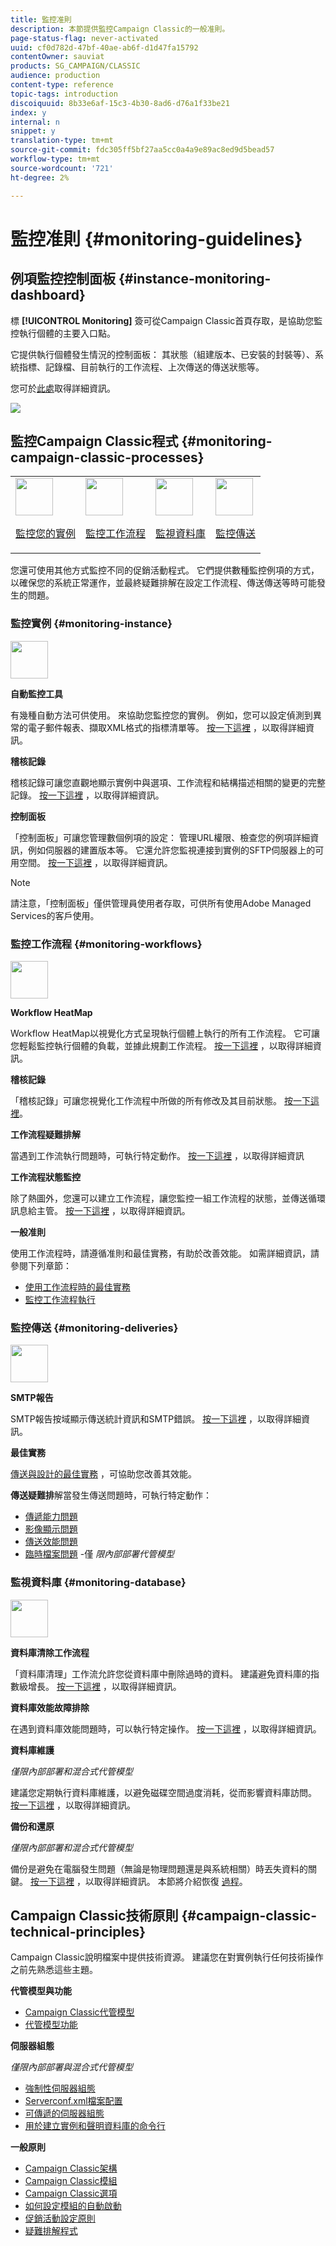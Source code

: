 ```yaml
---
title: 監控准則
description: 本節提供監控Campaign Classic的一般准則。
page-status-flag: never-activated
uuid: cf0d782d-47bf-40ae-ab6f-d1d47fa15792
contentOwner: sauviat
products: SG_CAMPAIGN/CLASSIC
audience: production
content-type: reference
topic-tags: introduction
discoiquuid: 8b33e6af-15c3-4b30-8ad6-d76a1f33be21
index: y
internal: n
snippet: y
translation-type: tm+mt
source-git-commit: fdc305ff5bf27aa5cc0a4a9e89ac8ed9d5bead57
workflow-type: tm+mt
source-wordcount: '721'
ht-degree: 2%

---
```



# 監控准則 {#monitoring-guidelines}

## 例項監控控制面板 {#instance-monitoring-dashboard}

標 **[!UICONTROL Monitoring]** 簽可從Campaign Classic首頁存取，是協助您監控執行個體的主要入口點。

它提供執行個體發生情況的控制面板： 其狀態（組建版本、已安裝的封裝等）、系統指標、記錄檔、目前執行的工作流程、上次傳送的傳送狀態等。

您可於[此處](../../production/using/monitoring-processes.md)取得詳細資訊。

![](assets/monitoring_tab.png)

## 監控Campaign Classic程式 {#monitoring-campaign-classic-processes}

<table>
<tr><td><img src="assets/do-not-localize/icon_system.svg" width="60px"><p><a href="#monitoring-instance">監控您的實例</a></p></td>
<td><img src="assets/do-not-localize/icon_workflows.svg" width="60px"><p><a href="#moniroting-workflows">監控工作流程</a></p></td>
<td><img src="assets/do-not-localize/icon_database.svg" width="60px"><p><a href="#monitoring-database">監視資料庫</a></p></td>
<td><img src="assets/do-not-localize/icon_Send.svg" width="60px"><p><a href="#monitoring-deliveries">監控傳送</a></p></td></tr>
</table>

您還可使用其他方式監控不同的促銷活動程式。 它們提供數種監控例項的方式，以確保您的系統正常運作，並最終疑難排解在設定工作流程、傳送傳送等時可能發生的問題。

### 監控實例 {#monitoring-instance}

<img src="assets/do-not-localize/icon_system.svg" width="60px">

**自動監控工具**

有幾種自動方法可供使用。 來協助您監控您的實例。 例如，您可以設定偵測到異常的電子郵件報表、擷取XML格式的指標清單等。 [按一下這裡](../../production/using/monitoring-processes.md#automatic-monitoring) ，以取得詳細資訊。

**稽核記錄**

稽核記錄可讓您直觀地顯示實例中與選項、工作流程和結構描述相關的變更的完整記錄。 [按一下這裡](../../production/using/audit-trail.md) ，以取得詳細資訊。

**控制面板**

「控制面板」可讓您管理數個例項的設定： 管理URL權限、檢查您的例項詳細資訊，例如伺服器的建置版本等。 它還允許您監視連接到實例的SFTP伺服器上的可用空間。 [按一下這裡](https://docs.adobe.com/content/help/zh-Hant/control-panel/using/control-panel-home.html) ，以取得詳細資訊。

>[!NOTE]
>
>請注意，「控制面板」僅供管理員使用者存取，可供所有使用Adobe Managed Services的客戶使用。

### 監控工作流程 {#monitoring-workflows}

<img src="assets/do-not-localize/icon_workflows.svg" width="60px">

**Workflow HeatMap**

Workflow HeatMap以視覺化方式呈現執行個體上執行的所有工作流程。 它可讓您輕鬆監控執行個體的負載，並據此規劃工作流程。 [按一下這裡](../../workflow/using/heatmap.md) ，以取得詳細資訊。

**稽核記錄**

「稽核記錄」可讓您視覺化工作流程中所做的所有修改及其目前狀態。 [按一下這裡](../../production/using/audit-trail.md)。

**工作流程疑難排解**

當遇到工作流執行問題時，可執行特定動作。 [按一下這裡](../../production/using/workflow-execution.md) ，以取得詳細資訊

**工作流程狀態監控**

除了熱圖外，您還可以建立工作流程，讓您監控一組工作流程的狀態，並傳送循環訊息給主管。 [按一下這裡](../../workflow/using/supervising-workflows.md) ，以取得詳細資訊。

**一般准則**

使用工作流程時，請遵循准則和最佳實務，有助於改善效能。 如需詳細資訊，請參閱下列章節：
* [使用工作流程時的最佳實務](../../workflow/using/workflow-best-practices.md)
* [監控工作流程執行](../../workflow/using/monitoring-workflow-execution.md)

### 監控傳送 {#monitoring-deliveries}

<img src="assets/do-not-localize/icon_send.svg" width="60px">

**SMTP報告**

SMTP報告按域顯示傳送統計資訊和SMTP錯誤。 [按一下這裡](../../production/using/monitoring-processes.md) ，以取得詳細資訊。

**最佳實務**

[傳送與設計的最佳實務](http://docs.campaign.adobe.com/doc/AC/getting_started/EN/deliveryBestPractices.html) ，可協助您改善其效能。

**傳送疑難排**&#x200B;解當發生傳送問題時，可執行特定動作：
* [傳遞能力問題](../../production/using/performance-and-throughput-issues.md#deliverability_issues)
* [影像顯示問題](../../production/using/image-display-issues.md)
* [傳送效能問題](../../delivery/using/monitoring-a-delivery.md#performance_issues)
* [臨時檔案問題](../../production/using/temporary-files.md) -僅 *限內部部署代管模型*

### 監視資料庫 {#monitoring-database}

<img src="assets/do-not-localize/icon_database.svg" width="60px">

**資料庫清除工作流程**

「資料庫清理」工作流允許您從資料庫中刪除過時的資料。 建議避免資料庫的指數級增長。 [按一下這裡](../../production/using/database-cleanup-workflow.md) ，以取得詳細資訊。

**資料庫效能故障排除**

在遇到資料庫效能問題時，可以執行特定操作。 [按一下這裡](../../production/using/database-performances.md) ，以取得詳細資訊。

**資料庫維護**

*僅限內部部署和混合式代管模型*

建議您定期執行資料庫維護，以避免磁碟空間過度消耗，從而影響資料庫訪問。 [按一下這裡](../../production/using/recommendations.md) ，以取得詳細資訊。

**備份和還原**

*僅限內部部署和混合式代管模型*

備份是避免在電腦發生問題（無論是物理問題還是與系統相關）時丟失資料的關鍵。 [按一下這裡](../../production/using/backup.md) ，以取得詳細資訊。 本節將介紹恢復 [過程](../../production/using/restoration.md)。

## Campaign Classic技術原則 {#campaign-classic-technical-principles}

Campaign Classic說明檔案中提供技術資源。 建議您在對實例執行任何技術操作之前先熟悉這些主題。

**代管模型與功能**

* [Campaign Classic代管模型](../../installation/using/hosting-models.md)
* [代管模型功能](https://helpx.adobe.com/campaign/kb/acc-on-prem-vs-hosted.html)

**伺服器組態**

*僅限內部部署與混合式代管模型*

* [強制性伺服器組態](../../installation/using/campaign-server-configuration.md)
* [Serverconf.xml檔案配置](../../installation/using/the-server-configuration-file.md)
* [可傳遞的伺服器組態](../../installation/using/email-deliverability.md)
* [用於建立實例和聲明資料庫的命令行](../../installation/using/command-lines.md)

**一般原則**

* [Campaign Classic架構](../../production/using/general-architecture.md)
* [Campaign Classic模組](../../production/using/operating-principle.md)
* [Campaign Classic選項](../../installation/using/configuring-campaign-options.md)
* [如何設定模組的自動啟動](../../production/using/administration.md)
* [促銷活動設定原則](../../production/using/configuration-principle.md)
* [疑難排解程式](../../production/using/performance-and-throughput-issues.md)
